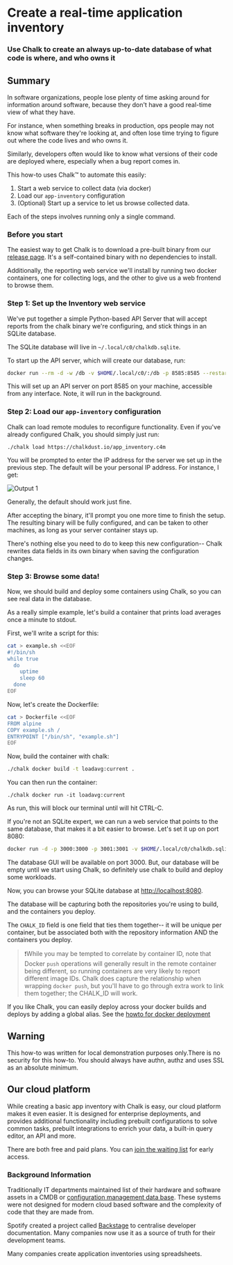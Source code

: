 # Create a real-time application inventory

### Use Chalk to create an always up-to-date database of what code is where, and who owns it

## Summary

In software organizations, people lose plenty of time asking around
for information around software, because they don't have a good
real-time view of what they have.

For instance, when something breaks in production, ops people may not
know what software they're looking at, and often lose time trying to
figure out where the code lives and who owns it.

Similarly, developers often would like to know what versions of their
code are deployed where, especially when a bug report comes in.

This how-to uses Chalk™ to automate this easily:

1. Start a web service to collect data (via docker)
2. Load our `app-inventory` configuration
3. (Optional) Start up a service to let us browse collected data.

Each of the steps involves running only a single command.

### Before you start

The easiest way to get Chalk is to download a pre-built binary from
our [release page](https://crashoverride.com/releases). It's a
self-contained binary with no dependencies to install.

Additionally, the reporting web service we'll install by running two
docker containers, one for collecting logs, and the other to give us a
web frontend to browse them.

### Step 1: Set up the Inventory web service

We've put together a simple Python-based API Server that will accept
reports from the chalk binary we're configuring, and stick things
in an SQLite database.

The SQLite database will live in `~/.local/c0/chalkdb.sqlite`.

To start up the API server, which will create our database, run:

```bash
docker run --rm -d -w /db -v $HOME/.local/c0/:/db -p 8585:8585 --restart unless-stopped  ghcr.io/crashappsec/chalk-test-server
```

This will set up an API server on port 8585 on your machine,
accessible from any interface. Note, it will run in the background.

### Step 2: Load our `app-inventory` configuration

Chalk can load remote modules to reconfigure functionality. Even if
you've already configured Chalk, you should simply just run:

```
./chalk load https://chalkdust.io/app_inventory.c4m
```

You will be prompted to enter the IP address for the server we set up
in the previous step. The default will be your personal IP
address. For instance, I get:

![Output 1](../img/appinv-ss1.png)

Generally, the default should work just fine. 

After accepting the binary, it'll prompt you one more time to finish
the setup. The resulting binary will be fully configured, and can be
taken to other machines, as long as your server container stays up.

There's nothing else you need to do to keep this new configuration--
Chalk rewrites data fields in its own binary when saving the
configuration changes.

### Step 3: Browse some data!

Now, we should build and deploy some containers using Chalk, so you
can see real data in the database.

As a really simple example, let's build a container that prints load
averages once a minute to stdout.

First, we'll write a script for this:
```bash
cat > example.sh <<EOF
#!/bin/sh
while true
  do
    uptime
    sleep 60
  done
EOF
```

Now, let's create the Dockerfile:
```bash
cat > Dockerfile <<EOF
FROM alpine
COPY example.sh /
ENTRYPOINT ["/bin/sh", "example.sh"]
EOF
```

Now, build the container with chalk:
```bash
./chalk docker build -t loadavg:current .
```

You can then run the container:

```
./chalk docker run -it loadavg:current
```

As run, this will block our terminal until will hit CTRL-C.

If you're not an SQLite expert, we can run a web service that points
to the same database, that makes it a bit easier to browse. 
Let's set it up on port 8080:

```bash
docker run -d -p 3000:3000 -p 3001:3001 -v $HOME/.local/c0/chalkdb.sqlite:/chalkdb.sqlite  lscr.io/linuxserver/sqlitebrowser:latest
```

The database GUI will be available on port 3000. But, our database
will be empty until we start using Chalk, so definitely use chalk to
build and deploy some workloads.


Now, you can browse your SQLite database at
[http://localhost:8080](http://localhost:8080).

The database will be capturing both the repositories you're using to
build, and the containers you deploy.

The `CHALK_ID` field is one field that ties them together-- it will be
unique per container, but be associated both with the repository
information AND the containers you deploy.

> ❗While you may be tempted to correlate by container ID, note that
> Docker `push` operations will generally result in the remote
> container being different, so running containers are very likely to
> report different image IDs. Chalk does capture the relationship when
> wrapping `docker push`, but you'll have to go through extra work to
> link them together; the CHALK_ID will work.

If you like Chalk, you can easily deploy across your docker builds and
deploys by adding a global alias. See the [howto for docker deployment](./howto-deploy-chalk-globally-using-docker.md)

## Warning

This how-to was written for local demonstration purposes only.There is
no security for this how-to. You should always have authn, authz and
uses SSL as an absolute minimum.

## Our cloud platform

While creating a basic app inventory with Chalk is easy, our cloud
platform makes it even easier. It is designed for enterprise
deployments, and provides additional functionality including prebuilt
configurations to solve common tasks, prebuilt integrations to enrich
your data, a built-in query editor, an API and more.

There are both free and paid plans. You can [join the waiting
list](https://crashoverride.com/join-the-waiting-list) for early
access.

### Background Information

Traditionally IT departments maintained list of their hardware and
software assets in a CMDB or [configuration management data
base](https://en.wikipedia.org/wiki/Configuration_management_database). These
systems were not designed for modern cloud based software and the
complexity of code that they are made from.

Spotify created a project called [Backstage](https://backstage.io) to
centralise developer documentation. Many companies now use it as a
source of truth for their development teams.

Many companies create application inventories using spreadsheets.